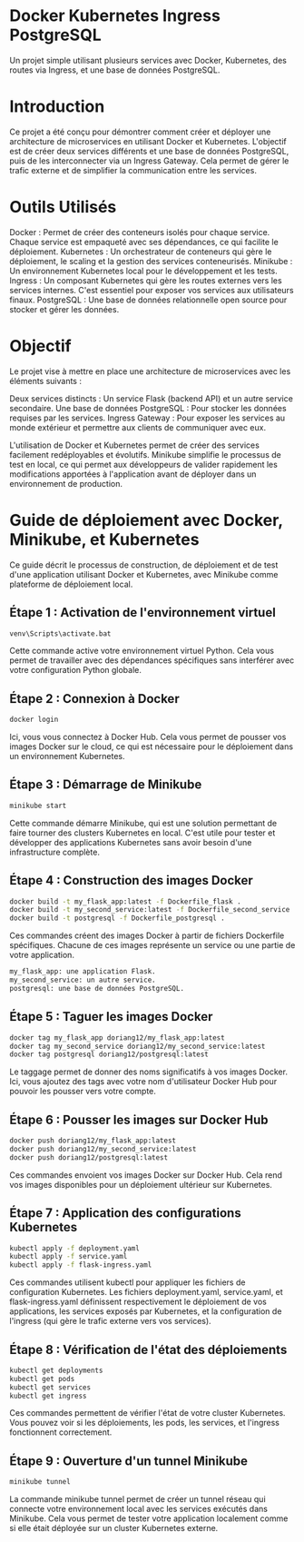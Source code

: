 # Docker Kubernetes Ingress PostgreSQL
Un projet simple utilisant plusieurs services avec Docker, Kubernetes, des routes via Ingress, et une base de données PostgreSQL.

# Introduction
Ce projet a été conçu pour démontrer comment créer et déployer une architecture de microservices en utilisant Docker et Kubernetes. L'objectif est de créer deux services différents et une base de données PostgreSQL, puis de les interconnecter via un Ingress Gateway. Cela permet de gérer le trafic externe et de simplifier la communication entre les services.

# Outils Utilisés
Docker : Permet de créer des conteneurs isolés pour chaque service. Chaque service est empaqueté avec ses dépendances, ce qui facilite le déploiement.
Kubernetes : Un orchestrateur de conteneurs qui gère le déploiement, le scaling et la gestion des services conteneurisés.
Minikube : Un environnement Kubernetes local pour le développement et les tests.
Ingress : Un composant Kubernetes qui gère les routes externes vers les services internes. C'est essentiel pour exposer vos services aux utilisateurs finaux.
PostgreSQL : Une base de données relationnelle open source pour stocker et gérer les données.

# Objectif
Le projet vise à mettre en place une architecture de microservices avec les éléments suivants :

Deux services distincts : Un service Flask (backend API) et un autre service secondaire.
Une base de données PostgreSQL : Pour stocker les données requises par les services.
Ingress Gateway : Pour exposer les services au monde extérieur et permettre aux clients de communiquer avec eux.

L'utilisation de Docker et Kubernetes permet de créer des services facilement redéployables et évolutifs. Minikube simplifie le processus de test en local, ce qui permet aux développeurs de valider rapidement les modifications apportées à l'application avant de déployer dans un environnement de production.


# Guide de déploiement avec Docker, Minikube, et Kubernetes
Ce guide décrit le processus de construction, de déploiement et de test d'une application utilisant Docker et Kubernetes, avec Minikube comme plateforme de déploiement local.

## Étape 1 : Activation de l'environnement virtuel

```bash
venv\Scripts\activate.bat
```

Cette commande active votre environnement virtuel Python. Cela vous permet de travailler avec des dépendances spécifiques sans interférer avec votre configuration Python globale.

## Étape 2 : Connexion à Docker

```bash
docker login
```

Ici, vous vous connectez à Docker Hub. Cela vous permet de pousser vos images Docker sur le cloud, ce qui est nécessaire pour le déploiement dans un environnement Kubernetes.

## Étape 3 : Démarrage de Minikube

```bash
minikube start
```

Cette commande démarre Minikube, qui est une solution permettant de faire tourner des clusters Kubernetes en local. C'est utile pour tester et développer des applications Kubernetes sans avoir besoin d'une infrastructure complète.

## Étape 4 : Construction des images Docker

```bash
docker build -t my_flask_app:latest -f Dockerfile_flask .
docker build -t my_second_service:latest -f Dockerfile_second_service .
docker build -t postgresql -f Dockerfile_postgresql .
```

Ces commandes créent des images Docker à partir de fichiers Dockerfile spécifiques. Chacune de ces images représente un service ou une partie de votre application.

```bash
my_flask_app: une application Flask.
my_second_service: un autre service.
postgresql: une base de données PostgreSQL.
```

## Étape 5 : Taguer les images Docker

```bash
docker tag my_flask_app doriang12/my_flask_app:latest
docker tag my_second_service doriang12/my_second_service:latest
docker tag postgresql doriang12/postgresql:latest
```

Le taggage permet de donner des noms significatifs à vos images Docker. Ici, vous ajoutez des tags avec votre nom d'utilisateur Docker Hub pour pouvoir les pousser vers votre compte.

## Étape 6 : Pousser les images sur Docker Hub

```bash
docker push doriang12/my_flask_app:latest
docker push doriang12/my_second_service:latest
docker push doriang12/postgresql:latest
```

Ces commandes envoient vos images Docker sur Docker Hub. Cela rend vos images disponibles pour un déploiement ultérieur sur Kubernetes.

## Étape 7 : Application des configurations Kubernetes

```bash
kubectl apply -f deployment.yaml
kubectl apply -f service.yaml
kubectl apply -f flask-ingress.yaml
```

Ces commandes utilisent kubectl pour appliquer les fichiers de configuration Kubernetes. Les fichiers deployment.yaml, service.yaml, et flask-ingress.yaml définissent respectivement le déploiement de vos applications, les services exposés par Kubernetes, et la configuration de l'ingress (qui gère le trafic externe vers vos services).

## Étape 8 : Vérification de l'état des déploiements

```bash
kubectl get deployments
kubectl get pods
kubectl get services
kubectl get ingress
```

Ces commandes permettent de vérifier l'état de votre cluster Kubernetes. Vous pouvez voir si les déploiements, les pods, les services, et l'ingress fonctionnent correctement.

## Étape 9 : Ouverture d'un tunnel Minikube

```bash
minikube tunnel
```

La commande minikube tunnel permet de créer un tunnel réseau qui connecte votre environnement local avec les services exécutés dans Minikube. Cela vous permet de tester votre application localement comme si elle était déployée sur un cluster Kubernetes externe.

